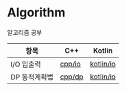 # Algorithm
알고리즘 공부

|항목|C++              |Kotlin                 |
|-----------|-----------------|-----------------------|
|I/O 입출력  |[cpp/io](cpp/io)|[kotlin/io](kotlin/io)|
|DP 동적계획법|[cpp/dp](cpp/dp)|[kotlin/io](kotlin/dp)|